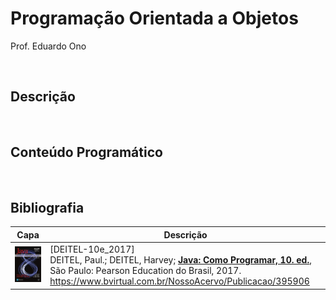 # Programação Orientada a Objetos

Prof. Eduardo Ono

<br>

## Descrição

<br>

## Conteúdo Programático

<br>

## Bibliografia

| Capa | Descrição |
| :-: | --- |
| <img src="./referencias/capas/deitel-10e_2017.jpg" alt="" width="150px"> | [DEITEL-10e_2017]<br>DEITEL, Paul.; DEITEL, Harvey; [__Java: Como Programar, 10. ed.__](https://archive.org/details/paul-deitel-harvey-deitel-java-como-programar-pearson-2016), São Paulo: Pearson Education do Brasil, 2017. <br> https://www.bvirtual.com.br/NossoAcervo/Publicacao/395906

<br>
